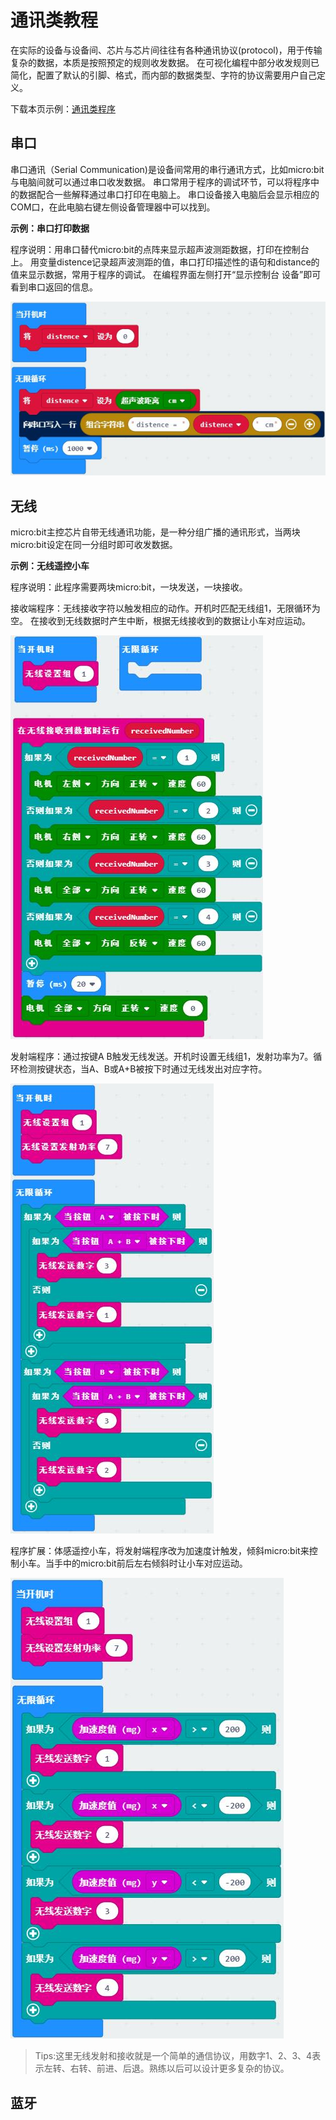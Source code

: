 # 通讯类教程

在实际的设备与设备间、芯片与芯片间往往有各种通讯协议(protocol)，用于传输复杂的数据，本质是按照预定的规则收发数据。
在可视化编程中部分收发规则已简化，配置了默认的引脚、格式，而内部的数据类型、字符的协议需要用户自己定义。

下载本页示例：[通讯类程序](https://github.com/mu-opensource/Tosee-docs/raw/master/SelfDriving/SelfDriving_MakeCode/sources/communication.zip)

## 串口

串口通讯（Serial Communication)是设备间常用的串行通讯方式，比如micro:bit与电脑间就可以通过串口收发数据。
串口常用于程序的调试环节，可以将程序中的数据配合一些解释通过串口打印在电脑上。
串口设备接入电脑后会显示相应的COM口，在此电脑右键左侧设备管理器中可以找到。

**示例：串口打印数据**

程序说明：用串口替代micro:bit的点阵来显示超声波测距数据，打印在控制台上。
用变量distence记录超声波测距的值，串口打印描述性的语句和distance的值来显示数据，常用于程序的调试。
在编程界面左侧打开“显示控制台 设备”即可看到串口返回的信息。

![](./images/communication/serialUltrasonic.jpg)

## 无线

micro:bit主控芯片自带无线通讯功能，是一种分组广播的通讯形式，当两块micro:bit设定在同一分组时即可收发数据。

**示例：无线遥控小车**

程序说明：此程序需要两块micro:bit，一块发送，一块接收。

接收端程序：无线接收字符以触发相应的动作。开机时匹配无线组1，无限循环为空。
在接收到无线数据时产生中断，根据无线接收到的数据让小车对应运动。

![](./images/communication/radioRx.jpg)

发射端程序：通过按键A B触发无线发送。开机时设置无线组1，发射功率为7。循环检测按键状态，当A、B或A+B被按下时通过无线发出对应字符。

![](./images/communication/radioTx.jpg)

程序扩展：体感遥控小车，将发射端程序改为加速度计触发，倾斜micro:bit来控制小车。当手中的micro:bit前后左右倾斜时让小车对应运动。

![](./images/communication/radioTxAccel.jpg)

> Tips:这里无线发射和接收就是一个简单的通信协议，用数字1、2、3、4表示左转、右转、前进、后退。熟练以后可以设计更多复杂的协议。

## 蓝牙

